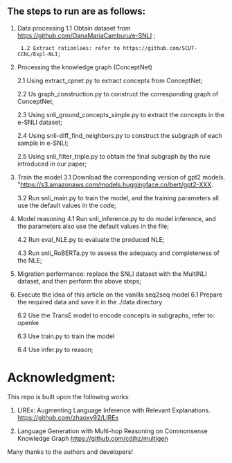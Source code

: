 ## The steps to run are as follows:

1. Data processing
        1.1 Obtain dataset from https://github.com/OanaMariaCamburu/e-SNLI ;
        
        1.2 Extract rationlaes: refer to https://github.com/SCUT-CCNL/Expl-NLI;

2. Processing the knowledge graph (ConceptNet)

    2.1 Using extract_cpnet.py to extract concepts from ConceptNet;
    
    2.2 Us graph_construction.py to construct the corresponding graph of ConceptNet;
    
    2.3 Using snli_ground_concepts_simple.py to extract the concepts in the e-SNLI dataset;
    
    2.4 Using snli-diff_find_neighbors.py to construct the subgraph of each sample in e-SNLI;
    
    2.5 Using snli_filter_triple.py to obtain the final subgraph by the rule introduced in our paper;
    
3. Train the model
    3.1 Download the corresponding version of gpt2 models. "https://s3.amazonaws.com/models.huggingface.co/bert/gpt2-XXX.
    
    3.2 Run snli_main.py to train the model, and the training parameters all use the default values in the code;
    
4. Model reasoning
    4.1 Run snli_inference.py to do model inference, and the parameters also use the default values in the file;
    
    4.2 Run eval_NLE.py to evaluate the produced NLE;
    
    4.3 Run snli_RoBERTa.py to assess the adequacy and completeness of the NLE;
    
5. Migration performance: replace the SNLI dataset with the MultiNLI dataset, and then perform the above steps;
6. Execute the idea of this article on the vanilla seq2seq model
    6.1 Prepare the required data and save it in the ./data directory
    
    6.2 Use the TransE model to encode concepts in subgraphs, refer to: openke
    
    6.3 Use train.py to train the model
    
    6.4 Use infer.py to reason;

# Acknowledgment:

This repo is built upon the following works:

1.  LIREx: Augmenting Language Inference with Relevant Explanations.
https://github.com/zhaoxy92/LIREx

2. Language Generation with Multi-hop Reasoning on Commonsense Knowledge Graph
https://github.com/cdjhz/multigen

Many thanks to the authors and developers!
